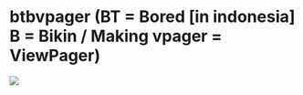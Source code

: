 # btbvpager (BT = Bored [in indonesia] B = Bikin / Making vpager = ViewPager)
[![](https://jitpack.io/v/bangtiray/btbvpager.svg)](https://jitpack.io/#bangtiray/btbvpager) 
